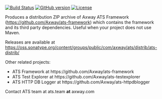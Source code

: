[![Build Status](https://travis-ci.org/Axway/ats-distrib.svg?branch=master)](https://travis-ci.org/Axway/ats-distrib)
[![GitHub version](https://badge.fury.io/gh/Axway%2Fats-distrib.svg)](https://badge.fury.io/gh/Axway%2Fats-distrib)
[![License](https://img.shields.io/badge/License-Apache%202.0-blue.svg)](https://opensource.org/licenses/Apache-2.0)

Produces a distribution ZIP archive of Axway ATS Framework (https://github.com/Axway/ats-framework) which contains the framework and its third party dependencies. Useful when your project does not use Maven.

Releases are available at https://oss.sonatype.org/content/groups/public/com/axway/ats/distrib/ats-distrib/

Other related projects:
<ul>
  <li>ATS Framework at https://github.com/Axway/ats-framework</li>
  <li>ATS Test Explorer at https://github.com/Axway/ats-testexplorer</li>
  <li>ATS HTTP DB Logger at https://github.com/Axway/ats-httpdblogger</li>
</ul>

Contact ATS team at ats.team __at__ axway.com
